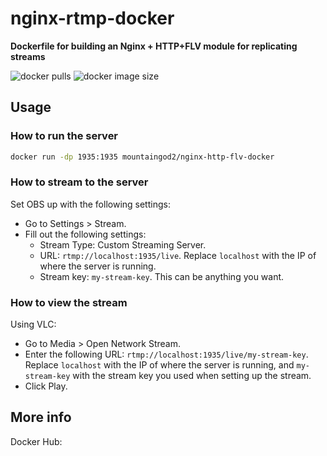 # nginx-rtmp-docker
**Dockerfile for building an Nginx + HTTP+FLV module for replicating streams**

![docker pulls](https://img.shields.io/docker/pulls/dvdgiessen/nginx-rtmp-docker.svg)
![docker image size](https://img.shields.io/microbadger/image-size/dvdgiessen/nginx-rtmp-docker.svg)

## Usage
### How to run the server
```sh
docker run -dp 1935:1935 mountaingod2/nginx-http-flv-docker
```

### How to stream to the server
Set OBS up with the following settings:
 * Go to Settings > Stream.
 * Fill out the following settings:
   * Stream Type: Custom Streaming Server.
   * URL: `rtmp://localhost:1935/live`. Replace `localhost` with the IP
     of where the server is running.
   * Stream key: `my-stream-key`. This can be anything you want.

### How to view the stream
Using VLC:
 * Go to Media > Open Network Stream.
 * Enter the following URL: `rtmp://localhost:1935/live/my-stream-key`.
   Replace `localhost` with the IP of where the server is running, and
   `my-stream-key` with the stream key you used when setting up the stream.
 * Click Play.

## More info
Docker Hub: 
